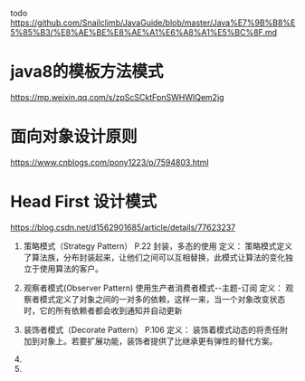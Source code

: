 todo
https://github.com/Snailclimb/JavaGuide/blob/master/Java%E7%9B%B8%E5%85%B3/%E8%AE%BE%E8%AE%A1%E6%A8%A1%E5%BC%8F.md

# java8的模板方法模式
https://mp.weixin.qq.com/s/zpScSCktFpnSWHWIQem2jg

# 面向对象设计原则
https://www.cnblogs.com/pony1223/p/7594803.html

# Head First 设计模式
https://blog.csdn.net/d1562901685/article/details/77623237
1. 策略模式（Strategy Pattern）
P.22
封装，多态的使用
定义：
策略模式定义了算法族，分布封装起来，让他们之间可以互相替换，此模式让算法的变化独立于使用算法的客户。

2. 观察者模式(Observer Pattern)
使用生产者消费者模式--主题-订阅
定义：
观察者模式定义了对象之间的一对多的依赖，这样一来，当一个对象改变状态时，它的所有依赖者都会收到通知并自动更新

3. 装饰者模式（Decorate Pattern）
P.106
定义：
装饰着模式动态的将责任附加到对象上。若要扩展功能，装饰者提供了比继承更有弹性的替代方案。
4. 
5. 